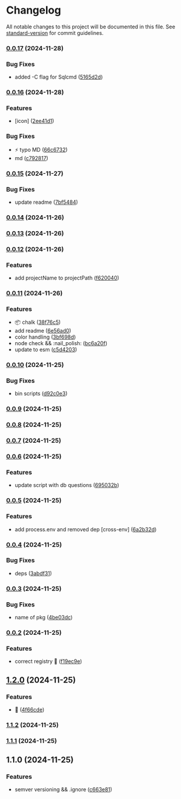 # Changelog

All notable changes to this project will be documented in this file. See [standard-version](https://github.com/conventional-changelog/standard-version) for commit guidelines.

### [0.0.17](https://github.com/HayoDev/create-litium-accelerator/compare/v0.0.16...v0.0.17) (2024-11-28)


### Bug Fixes

* added -C flag for Sqlcmd ([5165d2d](https://github.com/HayoDev/create-litium-accelerator/commit/5165d2d24484a1fa41ad179eab2501dc3140f198))

### [0.0.16](https://github.com/HayoDev/create-litium-accelerator/compare/v0.0.15...v0.0.16) (2024-11-28)


### Features

* [icon] ([2ee41d1](https://github.com/HayoDev/create-litium-accelerator/commit/2ee41d1c647e724b773b229893caad4dce8497ef))


### Bug Fixes

* :zap: typo MD ([66c6732](https://github.com/HayoDev/create-litium-accelerator/commit/66c673229c154b7fe0961593d0f2c406e8271697))
* md ([c792817](https://github.com/HayoDev/create-litium-accelerator/commit/c792817d089436a7fc6333eb2075e93518e77cee))

### [0.0.15](https://github.com/HayoDev/create-litium-accelerator/compare/v0.0.14...v0.0.15) (2024-11-27)


### Bug Fixes

* update readme ([7bf5484](https://github.com/HayoDev/create-litium-accelerator/commit/7bf548496b12bc9e4906edb3010b61fe8f84fa63))

### [0.0.14](https://github.com/HayoDev/create-litium-accelerator/compare/v0.0.13...v0.0.14) (2024-11-26)

### [0.0.13](https://github.com/HayoDev/create-litium-accelerator/compare/v0.0.12...v0.0.13) (2024-11-26)

### [0.0.12](https://github.com/HayoDev/create-litium-accelerator/compare/v0.0.11...v0.0.12) (2024-11-26)


### Features

* add projectName to projectPath ([f620040](https://github.com/HayoDev/create-litium-accelerator/commit/f6200404a25d9b172fcd0ea54ec0f85337e93ffc))

### [0.0.11](https://github.com/HayoDev/create-litium-accelerator/compare/v0.0.10...v0.0.11) (2024-11-26)


### Features

* :package: chalk ([38f76c5](https://github.com/HayoDev/create-litium-accelerator/commit/38f76c5c1d96d74c6a28a05ec13309922d6c08f0))
* add readme ([6e56ad0](https://github.com/HayoDev/create-litium-accelerator/commit/6e56ad0684ad4de09800730b04b0691e424004fa))
* color handling ([3bf698d](https://github.com/HayoDev/create-litium-accelerator/commit/3bf698d8da4a8195c96cd6de56776f42c5aab921))
* node check && :nail_polish: ([bc6a20f](https://github.com/HayoDev/create-litium-accelerator/commit/bc6a20fd3328edcec2176f6b351ce0b99b7b275d))
* update to esm ([c5d4203](https://github.com/HayoDev/create-litium-accelerator/commit/c5d4203546beb8b39e9e69c1b48f43c5dd14af5f))

### [0.0.10](https://github.com/HayoDev/create-litium-accelerator/compare/v0.0.9...v0.0.10) (2024-11-25)


### Bug Fixes

* bin scripts ([d92c0e3](https://github.com/HayoDev/create-litium-accelerator/commit/d92c0e3120be8dd4e393604d567fc7fb384767dc))

### [0.0.9](https://github.com/HayoDev/create-litium-accelerator/compare/v0.0.8...v0.0.9) (2024-11-25)

### [0.0.8](https://github.com/HayoDev/create-litium-accelerator/compare/v0.0.7...v0.0.8) (2024-11-25)

### [0.0.7](https://github.com/HayoDev/create-litium-accelerator/compare/v0.0.6...v0.0.7) (2024-11-25)

### [0.0.6](https://github.com/HayoDev/create-litium-accelerator/compare/v0.0.5...v0.0.6) (2024-11-25)


### Features

* update script with db questions ([695032b](https://github.com/HayoDev/create-litium-accelerator/commit/695032baf05d87eccaec8565843a7ad62e5a8ef2))

### [0.0.5](https://github.com/HayoDev/create-litium-accelerator/compare/v0.0.4...v0.0.5) (2024-11-25)


### Features

* add process.env and removed dep [cross-env] ([6a2b32d](https://github.com/HayoDev/create-litium-accelerator/commit/6a2b32da091f266aebcf3f25702ede927df1fc74))

### [0.0.4](https://github.com/HayoDev/create-litium-accelerator/compare/v0.0.3...v0.0.4) (2024-11-25)


### Bug Fixes

* deps ([3abdf31](https://github.com/HayoDev/create-litium-accelerator/commit/3abdf311e524e606f9855839e23a8bf713a45afb))

### [0.0.3](https://github.com/HayoDev/create-litium-accelerator/compare/v0.0.2...v0.0.3) (2024-11-25)


### Bug Fixes

* name of pkg ([4be03dc](https://github.com/HayoDev/create-litium-accelerator/commit/4be03dcd4aa8353dc2bcf449a7c7bd8c6d10aaae))

### [0.0.2](https://github.com/HayoDev/create-litium-accelerator/compare/v1.2.0...v0.0.2) (2024-11-25)


### Features

* correct registry :pencil: ([f19ec9e](https://github.com/HayoDev/create-litium-accelerator/commit/f19ec9e528fa3c93e2a25e9f18052ab3fbd7eb0d))

## [1.2.0](https://github.com/HayoDev/create-litium-accelerator/compare/v1.1.2...v1.2.0) (2024-11-25)


### Features

* :wrench: ([4f66cde](https://github.com/HayoDev/create-litium-accelerator/commit/4f66cde6bc71f58ca966817ae7e8a584fe742f4b))

### [1.1.2](https://github.com/HayoDev/create-litium-accelerator/compare/v1.1.1...v1.1.2) (2024-11-25)

### [1.1.1](https://github.com/HayoDev/create-litium-accelerator/compare/v1.1.0...v1.1.1) (2024-11-25)

## 1.1.0 (2024-11-25)


### Features

* semver versioning && .ignore ([c663e81](https://github.com/HayoDev/create-litium-accelerator/commit/c663e8158bf4dfc6b23465075d4a362d8b825e44))
